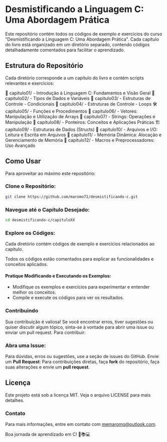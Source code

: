 # Desmistificando a Linguagem C: Uma Abordagem Prática

Este repositório contém todos os códigos de exemplo e exercícios do curso "Desmistificando a Linguagem C: Uma Abordagem Prática". Cada capítulo do livro está organizado em um diretório separado, contendo códigos detalhadamente comentados para facilitar o aprendizado.

## Estrutura do Repositório

Cada diretório corresponde a um capítulo do livro e contém scripts relevantes e exercícios:

📖 capitulo01/ - Introdução à Linguagem C: Fundamentos e Visão Geral
💾 capitulo02/ - Tipos de Dados e Variáveis
🤔 capitulo03/ - Estruturas de Controle - Condicionais
🔁 capitulo04/ - Estruturas de Controle - Loops
🛠️ capitulo05/ - Funções e Procedimentos
🧱 capitulo06/ - Vetores: Manipulação e Utilização de Arrays
📝 capitulo07/ - Strings: Operações e Manipulação
📍 capitulo08/ - Ponteiros: Conceitos e Aplicações Práticas
🏗️ capitulo09/ - Estruturas de Dados (Structs)
📂 capitulo10/ - Arquivos e I/O: Leitura e Escrita em Arquivos
💭 capitulo11/ - Memória Dinâmica: Alocação e Gerenciamento de Memória
🧩 capitulo12/ - Macros e Preprocessadores: Uso Avançado

## Como Usar

Para aproveitar ao máximo este repositório:

### Clone o Repositório:

```bash 
git clone https://github.com/maromo71/desmistificando-c.git
```
### Navegue até o Capítulo Desejado:
```bash
cd desmistificando-c/capituloXX
``````

### Explore os Códigos:
Cada diretório contém códigos de exemplo e exercícios relacionados ao capítulo.

Todos os códigos estão comentados para explicar as funcionalidades e conceitos aplicados.

#### Pratique Modificando e Executando os Exemplos:
* Modifique os exemplos e exercícios para experimentar e entender melhor os conceitos.
* Compile e execute os códigos para ver os resultados.

### Contribuindo

Sua contribuição é valiosa! Se você encontrar erros, tiver sugestões ou quiser discutir algum tópico, sinta-se à vontade para abrir uma issue ou enviar um pull request. Para contribuir:

### Abra uma Issue:
Para dúvidas, erros ou sugestões, use a seção de issues do GitHub.
Envie um **Pull Request**:
Para contribuições diretas, faça **fork** do repositório, faça suas alterações e envie um **pull request**.

## Licença

Este projeto está sob a licença MIT. Veja o arquivo LICENSE para mais detalhes.

### Contato

Para mais informações, entre em contato com memaromo@outlook.com.

Boa jornada de aprendizado em C! 🚀📚💻